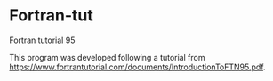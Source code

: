 # Fortran-tut
Fortran tutorial 95

This program was developed following a tutorial from https://www.fortrantutorial.com/documents/IntroductionToFTN95.pdf. 
